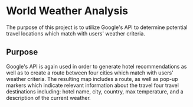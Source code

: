 # World Weather Analysis
The purpose of this project is to utilize Google's API to determine potential travel locations which match with users' weather criteria. 
## Purpose
Google's API is again used in order to generate hotel recommendations as well as to create a route between four cities which match with users' weather criteria. The resulting map includes a route, as well as pop-up markers which indicate relevant information about the travel four travel destinations including: hotel name, city, country, max temperature, and a description of the current weather. 

